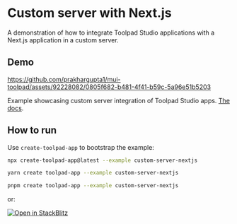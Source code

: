 # Custom server with Next.js

<p class="description">A demonstration of how to integrate Toolpad Studio applications with a Next.js application in a custom server.</p>

## Demo

https://github.com/prakhargupta1/mui-toolpad/assets/92228082/0805f682-b481-4f41-b59c-5a96e51b5203

Example showcasing custom server integration of Toolpad Studio apps. [The docs](https://mui.com/toolpad/studio/concepts/custom-server/).

## How to run

Use `create-toolpad-app` to bootstrap the example:

```bash
npx create-toolpad-app@latest --example custom-server-nextjs
```

```bash
yarn create toolpad-app --example custom-server-nextjs
```

```bash
pnpm create toolpad-app --example custom-server-nextjs
```

or:

[![Open in StackBlitz](https://developer.stackblitz.com/img/open_in_stackblitz.svg)](https://stackblitz.com/fork/github/mui/toolpad/tree/master/examples/custom-server-nextjs)
